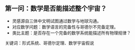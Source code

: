 ## 第一问：数学是否能描述整个宇宙？

- 灵感源自三体中文明试图通过数学与地球沟通。
- 对应数学问题：数学语言的完备性与哥德尔不完备定理。
- 类比主题：是否存在一个完备的数学系统能描述所有物理规律？

关键词：形式系统、哥德尔定理、数学宇宙假说